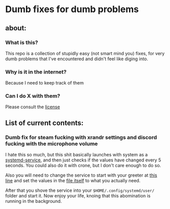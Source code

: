 # Dumb fixes for dumb problems

## about:
### What is this?
This repo is a collection of stupidly easy (not smart mind you) fixes, for very dumb problems that I've encountered and didn't feel like diging into.

### Why is it in the internet?
Because I need to keep track of them

### Can I do X with them?
Please consult the [license](LICENSE.md)

## List of current contents:
### Dumb fix for steam fucking with xrandr settings and discord fucking with the microphone volume
I hate this so much, but this shit basically launches with system as a [systemd-service](./fix-changing-values/set-data-in-loop.service), and then just checks if the values have changed every 5 seconds.
You could also do it with crone, but I don't care enough to do so.

Also you will need to change the service to start with your greeter at [this line](./fix-changing-values/set-data-in-loop.service?plain=1#L2) and set the values in the [file itself](./fix-changing-values/watch-and-set) to what you actually need.

After that you shove the service into your `$HOME/.config/systemd/user/` folder and start it. Now enjoy your life, knoing that this abomination is running in the background.
